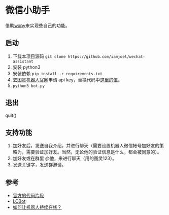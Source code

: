 # 微信小助手
借助[wxpy](https://github.com/youfou/wxpy)来实现些自己的功能。

## 启动
1. 下载本项目源码 `git clone https://github.com/iamjoel/wechat-assistant`
1. 安装 python3
1. 安装依赖 `pip install -r requirements.txt`
1. 去[图灵机器人官网](http://www.tuling123.com/)申请 api key，替换代码中[这里的值](https://github.com/iamjoel/wechat-assistant/blob/master/bot.py#L9)。
1. `python3 bot.py`

## 退出
quit()  

## 支持功能
1. 加好友后，发送自我介绍，并进行聊天（需要设置机器人微信帐号加好友的策略为，需要验证加好友。当然，无论他的验证信息是什么，都会被同意的）。
1. 加好友或在群里 @他，来进行聊天（用的图灵123）。
1. 发送关键字，发送群邀请。

## 参考
* [官方的代码片段](https://gist.github.com/youfou)
* [LCBot](https://github.com/LCTT/LCBot)
* [如何让机器人持续在线？](https://github.com/LCTT/LCBot/wiki/Daemon)